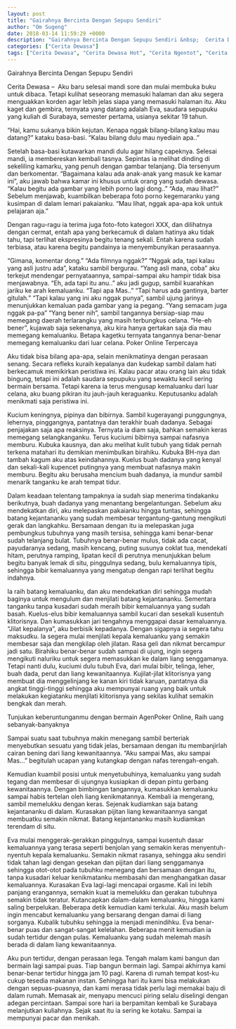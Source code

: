 ```yaml
---
layout: post
title: "Gairahnya Bercinta Dengan Sepupu Sendiri"
author: "Om Sugeng"
date: 2018-03-14 11:59:29 +0000
description: "Gairahnya Bercinta Dengan Sepupu Sendiri &nbsp;  Cerita Dewasa &#8211;\u00a0\u00a0Aku baru selesai mandi sore dan mulai membuka buku untuk dibaca. Tetapi kulihat seseorang memasuki halaman dan aku segera mengua..."
categories: ["Cerita Dewasa"]
tags: ["Cerita Dewasa", "Cerita Dewasa Hot", "Cerita Ngentot", "Cerita Panas", "Kumpulan Cerita Dewasa"]
---
```


Gairahnya Bercinta Dengan Sepupu Sendiri
&nbsp;

Cerita Dewasa &#8211;  Aku baru selesai mandi sore dan mulai membuka buku untuk dibaca. Tetapi kulihat seseorang memasuki halaman dan aku segera menguakkan korden agar lebih jelas siapa yang memasuki halaman itu. Aku kaget dan gembira, ternyata yang datang adalah Eva, saudara sepupuku yang kuliah di Surabaya, semester pertama, usianya sekitar 19 tahun.

&#8220;Hai, kamu sukanya bikin kejutan. Kenapa nggak bilang-bilang kalau mau datang?&#8221; kataku basa-basi.
&#8220;Kalau bilang dulu mau nyediain apa..&#8221;

Setelah basa-basi kutawarkan mandi dulu agar hilang capeknya. Selesai mandi, ia membereskan kembali tasnya. Sepintas ia melihat dinding di sekeliling kamarku, yang penuh dengan gambar telanjang. Dia tersenyum dan berkomentar.
&#8220;Bagaimana kalau ada anak-anak yang masuk ke kamar ini&#8221;, aku jawab bahwa kamar ini khusus untuk orang yang sudah dewasa.
&#8220;Kalau begitu ada gambar yang lebih porno lagi dong..&#8221;
&#8220;Ada, mau lihat?&#8221;
Sebelum menjawab, kuambilkan beberapa foto porno kegemaranku yang kusimpan di dalam lemari pakaianku.
&#8220;Mau lihat, nggak apa-apa kok untuk pelajaran aja.&#8221;

Dengan ragu-ragu ia terima juga foto-foto kategori XXX, dan dilihatnya dengan cermat, entah apa yang berkecamuk di dalam hatinya aku tidak tahu, tapi terlihat ekspresinya begitu tenang sekali. Entah karena sudah terbiasa, atau karena begitu pandainya ia menyembunyikan perasaannya.

&#8220;Gimana, komentar dong.&#8221;
&#8220;Ada filmnya nggak?&#8221;
&#8220;Nggak ada, tapi kalau yang asli justru ada&#8221;, kataku sambil bergurau.
&#8220;Yang asli mana, coba&#8221; aku terkejut mendengar pernyataannya, sampai-sampai aku hampir tidak bisa menjawabnya.
&#8220;Eh, ada tapi itu anu..&#8221; aku jadi gugup, sambil kuarahkan jariku ke arah kemaluanku.
&#8220;Tapi apa Mas..&#8221;
&#8220;Tapi harus ada gantinya, barter gitulah.&#8221;
&#8220;Tapi kalau yang ini aku nggak punya&#8221;, sambil ujung jarinya menunjukkan kemaluan pada gambar yang ia pegang.
&#8220;Yang semacam juga nggak pa-pa&#8221;
&#8220;Yang bener nih&#8221;, sambil tangannya bersiap-siap mau memegang daerah terlarangku yang masih terbungkus celana.
&#8220;He-eh bener&#8221;, kujawab saja sekenanya, aku kira hanya gertakan saja dia mau memegang kemaluanku. Betapa kagetku ternyata tangannya benar-benar memegang kemaluanku dari luar celana. Poker Online Terpercaya

Aku tidak bisa bilang apa-apa, selain menikmatinya dengan perasaan senang. Secara refleks kuraih kepalanya dan kudekap sambil dalam hati berkecamuk memikirkan peristiwa ini. Kalau pacar atau orang lain aku tidak bingung, tetapi ini adalah saudara sepupuku yang sewaktu kecil sering bermain bersama. Tetapi karena ia terus mengusap kemaluanku dari luar celana, aku buang pikiran itu jauh-jauh keraguanku. Keputusanku adalah menikmati saja peristiwa ini.

Kucium keningnya, pipinya dan bibirnya. Sambil kugerayangi punggungnya, lehernya, pinggangnya, pantatnya dan terakhir buah dadanya. Sebagai penjajakan saja apa reaksinya. Ternyata ia diam saja, bahkan semakin keras memegang selangkanganku. Terus kuciumi bibirnya sampai nafasnya memburu. Kubuka kausnya, dan aku melihat kulit tubuh yang tidak pernah terkena matahari itu demikian menimbulkan birahiku. Kubuka BH-nya dan tambah kagum aku atas keindahannya. Kuelus buah dadanya yang kenyal dan sekali-kali kupencet putingnya yang membuat nafasnya makin memburu. Begitu aku berusaha mencium buah dadanya, ia mundur sambil menarik tanganku ke arah tempat tidur.

Dalam keadaan telentang tampaknya ia sudah siap menerima tindakanku berikutnya, buah dadanya yang menantang bergelantungan. Sebelum aku mendekatkan diri, aku melepaskan pakaianku hingga tuntas, sehingga batang kejantananku yang sudah membesar tergantung-gantung mengikuti gerak dan langkahku. Bersamaan dengan itu ia melepaskan juga pembungkus tubuhnya yang masih tersisa, sehingga kami benar-benar sudah telanjang bulat. Tubuhnya benar-benar mulus, tidak ada cacat, payudaranya sedang, masih kencang, puting susunya coklat tua, mendekati hitam, perutnya ramping, lipatan kecil di perutnya menunjukkan belum begitu banyak lemak di situ, pinggulnya sedang, bulu kemaluannya tipis, sehingga bibir kemaluannya yang mengatup dengan rapi terlihat begitu indahnya.

Ia raih batang kemaluanku, dan aku mendekatkan diri sehingga mudah baginya untuk mengulum dan menjilati batang kejantananku. Sementara tanganku tanpa kusadari sudah meraih bibir kemaluannya yang sudah basah. Kuelus-elus bibir kemaluannya sambil kucari dan sesekali kusentuh klitorisnya. Dan kumasukkan jari tengahnya menggapai dasar kemaluannya. &#8220;Jilat kepalanya&#8221;, aku berbisik kepadanya. Dengan sigapnya ia segera tahu maksudku. Ia segera mulai menjilati kepala kemaluanku yang semakin membesar saja dan mengkilap oleh jilatan. Rasa geli dan nikmat bercampur jadi satu. Birahiku benar-benar sudah sampai di ujung, ingin segera mengikuti naluriku untuk segera memasukkan ke dalam liang senggamanya. Tetapi nanti dulu, kuciumi dulu tubuh Eva, dari mulai bibir, telinga, leher, buah dada, perut dan liang kewanitaannya. Kujilat-jilat klitorisnya yang membuat dia menggelinjang ke kanan kiri tidak karuan, pantatnya dia angkat tinggi-tinggi sehingga aku mempunyai ruang yang baik untuk melakukan kegiatanku menjilati klitorisnya yang sekilas kulihat semakin bengkak dan merah.

Tunjukan keberuntunganmu dengan bermain AgenPoker Online, Raih uang sebanyak-banyaknya

Sampai suatu saat tubuhnya makin menegang sambil berteriak menyebutkan sesuatu yang tidak jelas, bersamaan dengan itu membanjirlah cairan bening dari liang kewanitaannya. &#8220;Aku sampai Mas, aku sampai Mas&#8230;&#8221; begitulah ucapan yang kutangkap dengan nafas terengah-engah.

Kemudian kuambil posisi untuk menyetubuhinya, kemaluanku yang sudah tegang dan membesar di ujungnya kusiapkan di depan pintu gerbang kewanitaannya. Dengan bimbingan tangannya, kumasukkan kemaluanku sampai habis tertelan oleh liang kenikmatannya. Kembali ia mengerang, sambil memelukku dengan keras. Sejenak kudiamkan saja batang kejantananku di dalam. Kurasakan pijitan liang kewanitaannya sangat membuatku semakin nikmat. Batang kejantananku masih kudiamkan terendam di situ.

Eva mulai menggerak-gerakkan pinggulnya, sampai kusentuh dasar kemaluannya yang terasa seperti benjolan yang semakin keras menyentuh-nyentuh kepala kemaluanku. Semakin nikmat rasanya, sehingga aku sendiri tidak tahan lagi dengan gesekan dan pijitan dari liang senggamanya sehingga otot-otot pada tubuhku menegang dan bersamaan dengan itu, tanpa kusadari keluar kenikmatanku membasahi dan menghangatkan dasar kemaluannya. Kurasakan Eva lagi-lagi mencapai orgasme. Kali ini lebih panjang erangannya, semakin kuat ia memelukku dan gerakan tubuhnya semakin tidak teratur. Kutancapkan dalam-dalam kemaluanku, hingga kami saling berpelukan. Beberapa detik kemudian kami terkulai. Aku masih belum ingin mencabut kemaluanku yang bersarang dengan damai di liang sorganya. Kubalik tubuhku sehingga ia menjadi menindihku. Eva benar-benar puas dan sangat-sangat kelelahan. Beberapa menit kemudian ia sudah tertidur dengan pulas. Kemaluanku yang sudah melemah masih berada di dalam liang kewanitaannya.

Aku pun tertidur, dengan perasaan lega. Tengah malam kami bangun dan bermain lagi sampai puas. Tiap bangun bermain lagi. Sampai akhirnya kami benar-benar tertidur hingga jam 10 pagi. Karena di rumah tempat kost-ku cukup tesedia makanan instan. Sehingga hari itu kami bisa melakukan dengan sepuas-puasnya, dan kami merasa tidak perlu lagi memakai baju di dalam rumah. Memasak air, menyapu mencuci piring selalu diselingi dengan adegan percintaan. Sampai sore hari ia berpamitan kembali ke Surabaya melanjutkan kuliahnya. Sejak saat itu ia sering ke kotaku. Sampai ia mempunyai pacar dan menikah.